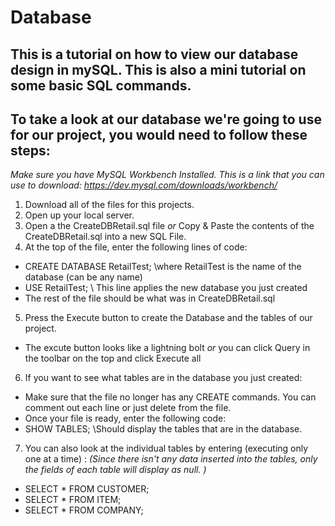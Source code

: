# Database
## This is a tutorial on how to view our database design in mySQL. This is also a mini tutorial on some basic SQL commands.
## To take a look at our database we're going to use for our project, you would need to follow these steps:
_Make sure you have MySQL Workbench Installed. This is a link that you can use to download: https://dev.mysql.com/downloads/workbench/_
1) Download all of the files for this projects.
2) Open up your local server.
3) Open a the CreateDBRetail.sql file _or_ Copy & Paste the contents of the CreateDBRetail.sql into a new SQL File.
4) At the top of the file, enter the following lines of code: 
- CREATE DATABASE RetailTest; \\where RetailTest is the name of the database (can be any name)
- USE RetailTest; \\ This line applies the new database you just created
- The rest of the file should be what was in CreateDBRetail.sql
5) Press the Execute button to create the Database and the tables of our project. 
- The excute button looks like a lightning bolt _or_ you can click Query in the toolbar on the top and click Execute all
6) If you want to see what tables are in the database you just created:
- Make sure that the file no longer has any CREATE commands. You can comment out each line or just delete from the file.
- Once your file is ready, enter the following code:
- SHOW TABLES; \\Should display the tables that are in the database.
7) You can also look at the individual tables by entering (executing only one at a time) :
_(Since there isn't any data inserted into the tables, only the fields of each table will display as null. )_
- SELECT * FROM CUSTOMER;
- SELECT * FROM ITEM;
- SELECT * FROM COMPANY;
